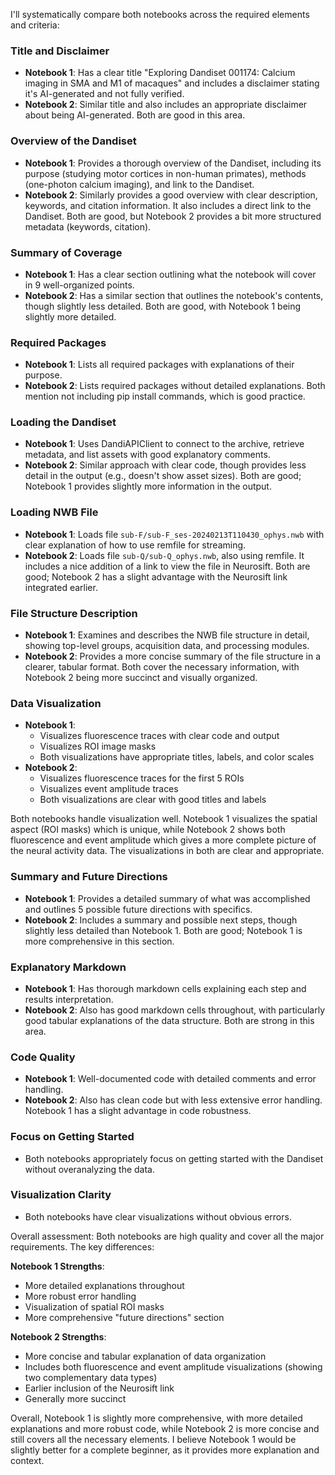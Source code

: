 I'll systematically compare both notebooks across the required elements and criteria:

### Title and Disclaimer
- **Notebook 1**: Has a clear title "Exploring Dandiset 001174: Calcium imaging in SMA and M1 of macaques" and includes a disclaimer stating it's AI-generated and not fully verified.
- **Notebook 2**: Similar title and also includes an appropriate disclaimer about being AI-generated.
Both are good in this area.

### Overview of the Dandiset
- **Notebook 1**: Provides a thorough overview of the Dandiset, including its purpose (studying motor cortices in non-human primates), methods (one-photon calcium imaging), and link to the Dandiset.
- **Notebook 2**: Similarly provides a good overview with clear description, keywords, and citation information. It also includes a direct link to the Dandiset.
Both are good, but Notebook 2 provides a bit more structured metadata (keywords, citation).

### Summary of Coverage
- **Notebook 1**: Has a clear section outlining what the notebook will cover in 9 well-organized points.
- **Notebook 2**: Has a similar section that outlines the notebook's contents, though slightly less detailed.
Both are good, with Notebook 1 being slightly more detailed.

### Required Packages
- **Notebook 1**: Lists all required packages with explanations of their purpose.
- **Notebook 2**: Lists required packages without detailed explanations.
Both mention not including pip install commands, which is good practice.

### Loading the Dandiset
- **Notebook 1**: Uses DandiAPIClient to connect to the archive, retrieve metadata, and list assets with good explanatory comments.
- **Notebook 2**: Similar approach with clear code, though provides less detail in the output (e.g., doesn't show asset sizes).
Both are good; Notebook 1 provides slightly more information in the output.

### Loading NWB File
- **Notebook 1**: Loads file `sub-F/sub-F_ses-20240213T110430_ophys.nwb` with clear explanation of how to use remfile for streaming.
- **Notebook 2**: Loads file `sub-Q/sub-Q_ophys.nwb`, also using remfile. It includes a nice addition of a link to view the file in Neurosift.
Both are good; Notebook 2 has a slight advantage with the Neurosift link integrated earlier.

### File Structure Description
- **Notebook 1**: Examines and describes the NWB file structure in detail, showing top-level groups, acquisition data, and processing modules.
- **Notebook 2**: Provides a more concise summary of the file structure in a clearer, tabular format.
Both cover the necessary information, with Notebook 2 being more succinct and visually organized.

### Data Visualization
- **Notebook 1**: 
  - Visualizes fluorescence traces with clear code and output
  - Visualizes ROI image masks
  - Both visualizations have appropriate titles, labels, and color scales
- **Notebook 2**: 
  - Visualizes fluorescence traces for the first 5 ROIs
  - Visualizes event amplitude traces
  - Both visualizations are clear with good titles and labels

Both notebooks handle visualization well. Notebook 1 visualizes the spatial aspect (ROI masks) which is unique, while Notebook 2 shows both fluorescence and event amplitude which gives a more complete picture of the neural activity data. The visualizations in both are clear and appropriate.

### Summary and Future Directions
- **Notebook 1**: Provides a detailed summary of what was accomplished and outlines 5 possible future directions with specifics.
- **Notebook 2**: Includes a summary and possible next steps, though slightly less detailed than Notebook 1.
Both are good; Notebook 1 is more comprehensive in this section.

### Explanatory Markdown
- **Notebook 1**: Has thorough markdown cells explaining each step and results interpretation.
- **Notebook 2**: Also has good markdown cells throughout, with particularly good tabular explanations of the data structure.
Both are strong in this area.

### Code Quality
- **Notebook 1**: Well-documented code with detailed comments and error handling.
- **Notebook 2**: Also has clean code but with less extensive error handling.
Notebook 1 has a slight advantage in code robustness.

### Focus on Getting Started
- Both notebooks appropriately focus on getting started with the Dandiset without overanalyzing the data.

### Visualization Clarity
- Both notebooks have clear visualizations without obvious errors.

Overall assessment:
Both notebooks are high quality and cover all the major requirements. The key differences:

**Notebook 1 Strengths**:
- More detailed explanations throughout
- More robust error handling
- Visualization of spatial ROI masks
- More comprehensive "future directions" section

**Notebook 2 Strengths**:
- More concise and tabular explanation of data organization
- Includes both fluorescence and event amplitude visualizations (showing two complementary data types)
- Earlier inclusion of the Neurosift link
- Generally more succinct

Overall, Notebook 1 is slightly more comprehensive, with more detailed explanations and more robust code, while Notebook 2 is more concise and still covers all the necessary elements. I believe Notebook 1 would be slightly better for a complete beginner, as it provides more explanation and context.
